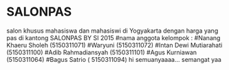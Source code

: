# SALONPAS
salon khusus mahasiswa dan mahasiswi di Yogyakarta dengan harga yang pas di kantong
SALONPAS BY SI 2015
#nama anggota kelompok : 
#Nanang Khaeru Sholeh (5150311071)
#Waryuni (5150311072)
#Intan Dewi Mutiarahati (5150311100)
#Adib Rahmadiansyah (5150311101) 
#Agus Kurniawan (5150311064)
#Bagus Satrio ( 5150311094)
hi semuanyaaaa...
semangat yaa
